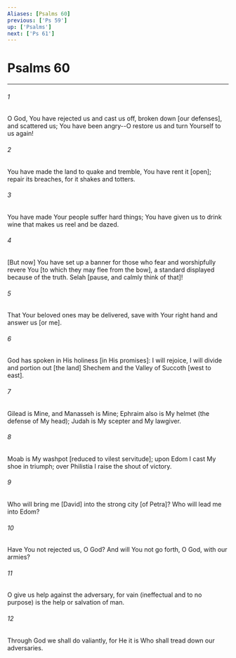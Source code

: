 ```yaml
---
Aliases: [Psalms 60]
previous: ['Ps 59']
up: ['Psalms']
next: ['Ps 61']
---
```

# Psalms 60

***


###### 1 


O God, You have rejected us and cast us off, broken down [our defenses], and scattered us; You have been angry--O restore us and turn Yourself to us again! 


###### 2 


You have made the land to quake and tremble, You have rent it [open]; repair its breaches, for it shakes and totters. 


###### 3 


You have made Your people suffer hard things; You have given us to drink wine that makes us reel and be dazed. 


###### 4 


[But now] You have set up a banner for those who fear and worshipfully revere You [to which they may flee from the bow], a standard displayed because of the truth. Selah [pause, and calmly think of that]! 


###### 5 


That Your beloved ones may be delivered, save with Your right hand and answer us [or me]. 


###### 6 


God has spoken in His holiness [in His promises]: I will rejoice, I will divide and portion out [the land] Shechem and the Valley of Succoth [west to east]. 


###### 7 


Gilead is Mine, and Manasseh is Mine; Ephraim also is My helmet (the defense of My head); Judah is My scepter and My lawgiver. 


###### 8 


Moab is My washpot [reduced to vilest servitude]; upon Edom I cast My shoe in triumph; over Philistia I raise the shout of victory. 


###### 9 


Who will bring me [David] into the strong city [of Petra]? Who will lead me into Edom? 


###### 10 


Have You not rejected us, O God? And will You not go forth, O God, with our armies? 


###### 11 


O give us help against the adversary, for vain (ineffectual and to no purpose) is the help or salvation of man. 


###### 12 


Through God we shall do valiantly, for He it is Who shall tread down our adversaries.
